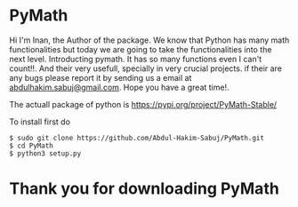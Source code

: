 # PyMath

Hi I'm Inan, the Author of the package. We know that Python has many math functionalities but today we are going to take the functionalities into the next level. Introducting pymath. It has so many functions even I can't count!!. And their very usefull, specially in very crucial projects. if their are any bugs please report it by sending us a email at <abdulhakim.sabuj@gmail.com>. Hope you have a great time!.

The actuall package of python is <https://pypi.org/project/PyMath-Stable/>

To install first do

```
$ sudo git clone https://github.com/Abdul-Hakim-Sabuj/PyMath.git
$ cd PyMath
$ python3 setup.py
```
# Thank you for downloading PyMath
